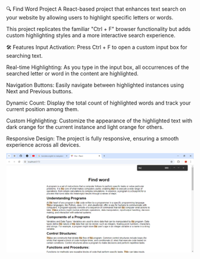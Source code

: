 🔍 Find Word Project
A React-based project that enhances text search on your website by allowing users to highlight specific letters or words.

This project replicates the familiar "Ctrl + F" browser functionality but adds custom highlighting styles and a more interactive search experience.

🛠️ Features
Input Activation: Press Ctrl + F to open a custom input box for searching text.

Real-time Highlighting: As you type in the input box, all occurrences of the searched letter or word in the content are highlighted.

Navigation Buttons: Easily navigate between highlighted instances using Next and Previous buttons.

Dynamic Count: Display the total count of highlighted words and track your current position among them.

Custom Highlighting: Customize the appearance of the highlighted text with dark orange for the current instance and light orange for others.

Responsive Design: The project is fully responsive, ensuring a smooth experience across all devices.



![image alt](https://github.com/fuadofficial/find-word/blob/master/Vite%20+%20React%20-%20Google%20Chrome%209_1_2024%206_18_39%20AM.png?raw=true)
